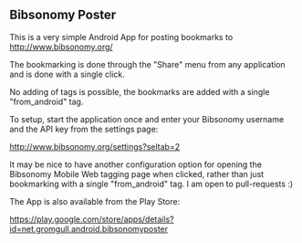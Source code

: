Bibsonomy Poster
----------------


This is a very simple Android App for posting bookmarks to http://www.bibsonomy.org/

The bookmarking is done through the "Share" menu from any application 
and is done with a single click. 

No adding of tags is possible, the bookmarks are added with a single "from_android" tag. 

To setup, start the application once and enter your Bibsonomy username and the API key 
from the settings page: 

http://www.bibsonomy.org/settings?seltab=2


It may be nice to have another configuration option for opening the Bibsonomy Mobile Web 
tagging page when clicked, rather than just bookmarking with a single "from_android" tag. 
I am open to pull-requests :) 

The App is also available from the Play Store: 

https://play.google.com/store/apps/details?id=net.gromgull.android.bibsonomyposter




